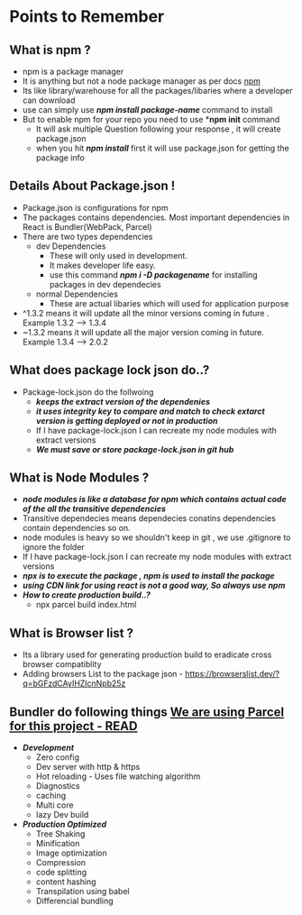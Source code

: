# Points to Remember

## What is npm ? 
- npm is a package manager 
- It is anything but not a node package manager as per docs [npm](https://www.npmjs.com/)
- Its like library/warehouse for all the packages/libaries where a developer can download
- use can simply use ***npm install package-name*** command to install
- But to enable npm for your repo you need to use ***npm init** command 
    - It will ask multiple Question following your response , it will create package.json
    - when you hit ***npm install*** first it will use package.json for getting the package info

## Details About Package.json !
- Package.json is configurations for npm
- The packages contains dependencies. Most important dependencies in React is Bundler(WebPack, Parcel)
- There are two types dependencies 
    - dev Dependencies 
        - These will only used in development.
        - It makes developer life easy.
        - use this command ***npm i -D packagename*** for installing packages in dev dependecies
    - normal Dependencies
        - These are actual libaries which will used for application purpose
- ^1.3.2 means it will update all the minor versions  coming in future . Example 1.3.2 --> 1.3.4
- ~1.3.2 means it will update all the major version coming in future. Example 1.3.4 --> 2.0.2

## What does package lock json do..?
- Package-lock.json do the follwoing
    - ***keeps the extract version of the dependenies***
    - ***it uses integrity key to compare and match  to check extarct version is getting deployed or not in production***
    - If I have package-lock.json I can recreate my node modules with extract versions
    - ***We must save or store package-lock.json in git hub***

## What is Node Modules ?
- ***node modules is like a database for npm which contains actual code of the all the transitive dependencies***
- Transitive dependecies means dependecies conatins dependencies contain dependencies so on.
- node modules is heavy so we shouldn't keep in git , we use .gitignore to ignore the folder
- If I have package-lock.json I can recreate my node modules with extract versions
- ***npx is to execute the package , npm is used to install the package***
- ***using CDN link for using react is not a good way, So always use npm***
- ***How to create production build..?***
    - npx parcel build  index.html

## What is Browser list ?
- Its a library used for generating production build to eradicate cross browser compatiblity
- Adding browsers List to the package json - https://browserslist.dev/?q=bGFzdCAyIHZlcnNpb25z

## Bundler do following things [We are using Parcel for this project - READ](https://parceljs.org/)
- ***Development***
    - Zero config
    - Dev server with http & https
    - Hot reloading - Uses file watching algorithm
    - Diagnostics
    - caching
    - Multi core
    - lazy Dev build
- ***Production Optimized***
    - Tree Shaking
    - Minification
    - Image optimization
    - Compression
    - code splitting
    - content hashing
    - Transpilation using babel
    - Differencial bundling
